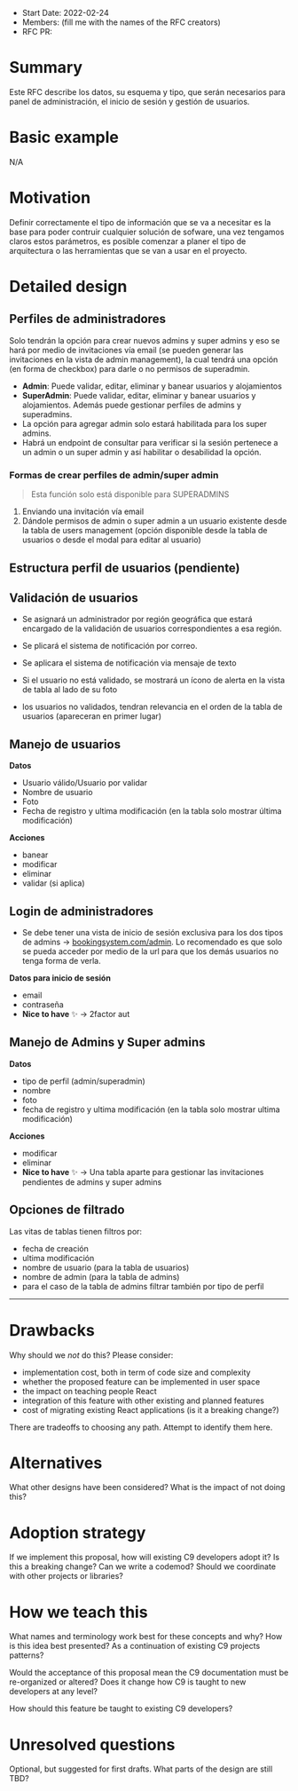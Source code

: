 - Start Date: 2022-02-24
- Members: (fill me with the names of the RFC creators)
- RFC PR:

# Summary

Este RFC describe los datos, su esquema y tipo, que serán necesarios para panel de administración, el inicio de sesión y gestión de usuarios. 

# Basic example

N/A

# Motivation

Definir correctamente el tipo de información que se va a necesitar es la base para poder contruir cualquier solución de sofware, una vez tengamos claros estos parámetros, es posible comenzar a planer el tipo de arquitectura o las herramientas que se van a usar en el proyecto.

# Detailed design

## Perfiles de administradores

Solo tendrán la opción para crear nuevos admins y super admins y eso se hará por medio de invitaciones vía email (se pueden generar las invitaciones en la vista de admin management), la cual tendrá una opción (en forma de checkbox) para darle o no permisos de superadmin.

- **Admin**: Puede validar, editar, eliminar y banear usuarios y alojamientos
- **SuperAdmin**: Puede validar, editar, eliminar y banear usuarios y alojamientos. Además puede gestionar perfiles de admins y superadmins.
- La opción para agregar admin solo estará habilitada para los super admins.
- Habrá un endpoint de consultar para verificar si la sesión pertenece a un admin o un super admin y así habilitar o desabilidad la opción.


### Formas de crear perfiles de admin/super admin

> Esta función solo está disponible para SUPERADMINS
> 
1. Enviando una invitación vía email
2. Dándole permisos de admin o super admin a un usuario existente desde la tabla de users management (opción disponible desde la tabla de usuarios o desde el modal para editar al usuario)

## Estructura perfil de usuarios (pendiente)

## Validación de usuarios

- Se asignará un administrador por región geográfica que estará encargado de la validación de usuarios correspondientes a esa región.
- Se plicará el sistema de notificación por correo.
- Se aplicara el sistema de notificación via mensaje de texto

- Si el usuario no está validado, se mostrará un ícono de alerta en la vista de tabla al lado de su foto
- los usuarios no validados, tendran relevancia en el orden de la tabla de usuarios (apareceran en primer lugar)

## Manejo de usuarios

**Datos**
- Usuario válido/Usuario por validar
- Nombre de usuario
- Foto
- Fecha de registro y ultima modificación (en la tabla solo mostrar última modificación)

**Acciones**
- banear
- modificar
- eliminar
- validar (si aplica)

## Login de administradores

- Se debe tener una vista de inicio de sesión exclusiva para los dos tipos de admins → [bookingsystem.com/admin](http://bookingsystem.com/admin). Lo recomendado es que solo se pueda acceder por medio de la url para que los demás usuarios no tenga forma de verla.

**Datos para inicio de sesión**
- email
- contraseña
- **Nice to have** ✨ → 2factor aut

## Manejo de Admins y Super admins

**Datos**
- tipo de perfil (admin/superadmin)
- nombre
- foto
- fecha de registro y ultima modificación (en la tabla solo mostrar ultima modificación)

**Acciones**
- modificar
- eliminar
- **Nice to have** ✨ → Una tabla aparte para gestionar las invitaciones pendientes de admins y super admins

## Opciones de filtrado

Las vitas de tablas tienen filtros por:
- fecha de creación
- ultima modificación
- nombre de usuario (para la tabla de usuarios)
- nombre de admin (para la tabla de admins)
- para el caso de la tabla de admins filtrar también por tipo de perfil

___________________________________________
# Drawbacks

Why should we *not* do this? Please consider:

- implementation cost, both in term of code size and complexity
- whether the proposed feature can be implemented in user space
- the impact on teaching people React
- integration of this feature with other existing and planned features
- cost of migrating existing React applications (is it a breaking change?)

There are tradeoffs to choosing any path. Attempt to identify them here.

# Alternatives

What other designs have been considered? What is the impact of not doing this?

# Adoption strategy

If we implement this proposal, how will existing C9 developers adopt it? Is
this a breaking change? Can we write a codemod? Should we coordinate with
other projects or libraries?

# How we teach this

What names and terminology work best for these concepts and why? How is this
idea best presented? As a continuation of existing C9 projects patterns?

Would the acceptance of this proposal mean the C9 documentation must be
re-organized or altered? Does it change how C9 is taught to new developers
at any level?

How should this feature be taught to existing C9 developers?

# Unresolved questions

Optional, but suggested for first drafts. What parts of the design are still
TBD?
